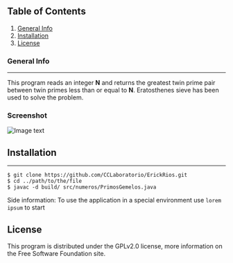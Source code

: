 ## Table of Contents
1. [General Info](#general-info)
2. [Installation](#installation)
3. [License](#license)
### General Info
***
This program reads an integer **N** and returns the greatest twin prime pair
between twin primes less than or equal to **N**. Eratosthenes sieve has been used to solve the problem.
### Screenshot
![Image text](https://mathbitsnotebook.com/JuniorMath/Factoring/sievepic.jpg)
## Installation
***
```
$ git clone https://github.com/CCLaboratorio/ErickRios.git
$ cd ../path/to/the/file
$ javac -d build/ src/numeros/PrimosGemelos.java
```
Side information: To use the application in a special environment use ```lorem ipsum``` to start
## License
This program is distributed under the GPLv2.0 license, more information on the Free Software Foundation site.